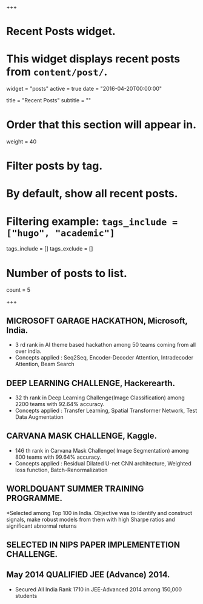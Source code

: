 +++
# Recent Posts widget.
# This widget displays recent posts from `content/post/`.
widget = "posts"
active = true
date = "2016-04-20T00:00:00"

title = "Recent Posts"
subtitle = ""

# Order that this section will appear in.
weight = 40

# Filter posts by tag.
#  By default, show all recent posts.
#  Filtering example: `tags_include = ["hugo", "academic"]`
tags_include = []
tags_exclude = []

# Number of posts to list.
count = 5

+++

## MICROSOFT GARAGE HACKATHON, Microsoft, India.
* 3 rd rank in AI theme based hackathon among 50 teams coming from all over india.
* Concepts applied : Seq2Seq, Encoder-Decoder Attention, Intradecoder Attention, Beam Search
## DEEP LEARNING CHALLENGE, Hackerearth.
* 32 th rank in Deep Learning Challenge(Image Classification) among 2200 teams with 92.64% accuracy.
* Concepts applied : Transfer Learning, Spatial Transformer Network, Test Data Augmentation
## CARVANA MASK CHALLENGE, Kaggle.
* 146 th rank in Carvana Mask Challenge( Image Segmentation) among 800 teams with 99.64% accuracy.
* Concepts applied : Residual Dilated U-net CNN architecture, Weighted loss function, Batch-Renormalization
## WORLDQUANT SUMMER TRAINING PROGRAMME.
*Selected among Top 100 in India. Objective was to identify and construct signals, make robust models
from them with high Sharpe ratios and significant abnormal returns
## SELECTED IN NIPS PAPER IMPLEMENTETION CHALLENGE.
## May 2014 QUALIFIED JEE (Advance) 2014.
* Secured All India Rank 1710 in JEE-Advanced 2014 among 150,000 students
